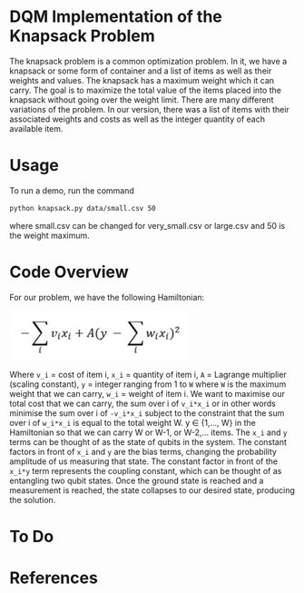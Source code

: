 # DQM Implementation of the Knapsack Problem

The knapsack problem is a common optimization problem. In it, we have a knapsack or some form of container and a list of items as well as their weights and values. The knapsack has a maximum weight which it can carry. The goal is to maximize the total value of the items placed into the knapsack without going over the weight limit. There are many different variations of the problem. In our version, there was a list of items with their associated weights and costs as well as the integer quantity of each available item. 

# Usage
To run a demo, run the command
```bash
python knapsack.py data/small.csv 50
```
where small.csv can be changed for very_small.csv or large.csv and 50 is the weight maximum.

# Code Overview
For our problem, we have the following Hamiltonian:

![Hamiltonian](Images/Hamiltonian.JPG)

Where ```v_i``` = cost of item i, ```x_i``` = quantity of item i, ```A``` = Lagrange multiplier (scaling constant),  ```y``` = integer ranging from 1 to ```W``` where ```W``` is the maximum weight that we can carry, ```w_i``` = weight of item i.
We want to maximise our total cost that we can carry, the sum over i of ```v_i*x_i``` or in other words minimise the sum over i of ```-v_i*x_i``` subject to the constraint that the sum over i of ```w_i*x_i``` is equal to the total weight W. y ∈ {1,..., W} in the Hamiltonian so that we can carry W or W-1, or W-2,... items.
The ```x_i``` and ```y``` terms can be thought of as the state of qubits in the system. The constant factors in front of ```x_i``` and ```y``` are the bias terms, changing the probability amplitude of us measuring that state. The constant factor in front of the ```x_i*y``` term represents the coupling constant, which can be thought of as entangling two qubit states. Once the ground state is reached and a measurement is reached, the state collapses to our desired state, producing the solution.
# To Do

# References
